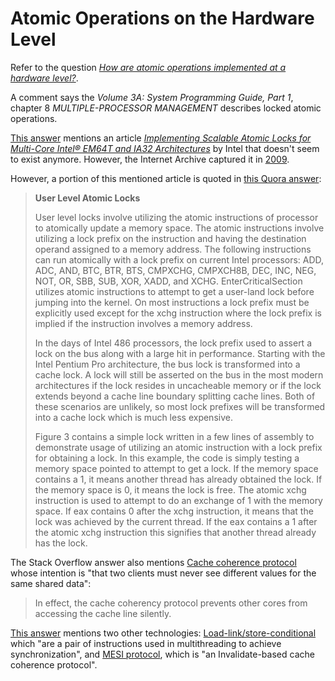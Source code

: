 # Atomic Operations on the Hardware Level

Refer to the question [_How are atomic operations implemented at a hardware level?_](https://stackoverflow.com/q/14758088/630364).

A comment says the _Volume 3A: System Programming Guide, Part 1_, chapter 8 _MULTIPLE-PROCESSOR MANAGEMENT_ describes locked atomic operations.

[This answer](https://stackoverflow.com/a/14761050/630364) mentions an article [_Implementing Scalable Atomic Locks for Multi-Core Intel® EM64T and IA32 Architectures_](https://software.intel.com/en-us/articles/implementing-scalable-atomic-locks-for-multi-core-intel-em64t-and-ia32-architectures) by Intel that doesn't seem to exist anymore.
However, the Internet Archive captured it in [2009](https://web.archive.org/web/20090227095314/http://software.intel.com:80/en-us/articles/implementing-scalable-atomic-locks-for-multi-core-intel-em64t-and-ia32-architectures/).

However, a portion of this mentioned article is quoted in [this Quora answer](https://qr.ae/pvsXUS):

> **User Level Atomic Locks**
>
> User level locks involve utilizing the atomic instructions of processor to atomically update a memory space. The atomic instructions involve utilizing a lock prefix on the instruction and having the destination operand assigned to a memory address. The following instructions can run atomically with a lock prefix on current Intel processors: ADD, ADC, AND, BTC, BTR, BTS, CMPXCHG, CMPXCH8B, DEC, INC, NEG, NOT, OR, SBB, SUB, XOR, XADD, and XCHG. EnterCriticalSection utilizes atomic instructions to attempt to get a user-land lock before jumping into the kernel. On most instructions a lock prefix must be explicitly used except for the xchg instruction where the lock prefix is implied if the instruction involves a memory address.
>
> In the days of Intel 486 processors, the lock prefix used to assert a lock on the bus along with a large hit in performance. Starting with the Intel Pentium Pro architecture, the bus lock is transformed into a cache lock. A lock will still be asserted on the bus in the most modern architectures if the lock resides in uncacheable memory or if the lock extends beyond a cache line boundary splitting cache lines. Both of these scenarios are unlikely, so most lock prefixes will be transformed into a cache lock which is much less expensive.
>
> Figure 3 contains a simple lock written in a few lines of assembly to demonstrate usage of utilizing an atomic instruction with a lock prefix for obtaining a lock. In this example, the code is simply testing a memory space pointed to attempt to get a lock. If the memory space contains a 1, it means another thread has already obtained the lock. If the memory space is 0, it means the lock is free. The atomic xchg instruction is used to attempt to do an exchange of 1 with the memory space. If eax contains 0 after the xchg instruction, it means that the lock was achieved by the current thread. If the eax contains a 1 after the atomic xchg instruction this signifies that another thread already has the lock.

The Stack Overflow answer also mentions [Cache coherence protocol](https://en.wikipedia.org/wiki/Cache_coherence#Coherence_protocols) whose intention is "that two clients must never see different values for the same shared data":

> In effect, the cache coherency protocol prevents other cores from accessing the cache line silently.

[This answer](https://stackoverflow.com/a/14761049/630364) mentions two other technologies: [Load-link/store-conditional](https://en.wikipedia.org/wiki/Load-link/store-conditional) which "are a pair of instructions used in multithreading to achieve synchronization", and [MESI protocol](https://en.wikipedia.org/wiki/MESI_protocol), which is "an Invalidate-based cache coherence protocol".
